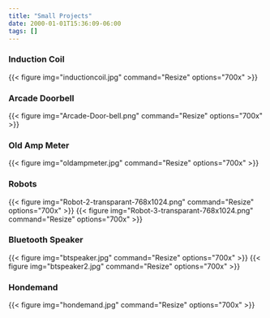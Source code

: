 ```yaml
---
title: "Small Projects"
date: 2000-01-01T15:36:09-06:00
tags: []
---
```


### Induction Coil
{{< figure img="inductioncoil.jpg" command="Resize" options="700x" >}}

### Arcade Doorbell
{{< figure img="Arcade-Door-bell.png" command="Resize" options="700x" >}}

### Old Amp Meter
{{< figure img="oldampmeter.jpg" command="Resize" options="700x" >}}

### Robots
{{< figure img="Robot-2-transparant-768x1024.png" command="Resize" options="700x" >}}
{{< figure img="Robot-3-transparant-768x1024.png" command="Resize" options="700x" >}}

### Bluetooth Speaker
{{< figure img="btspeaker.jpg" command="Resize" options="700x" >}}
{{< figure img="btspeaker2.jpg" command="Resize" options="700x" >}}

### Hondemand
{{< figure img="hondemand.jpg" command="Resize" options="700x" >}}